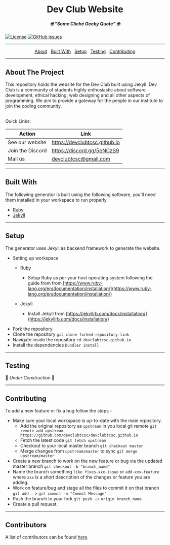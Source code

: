 <h1 align="center">Dev Club Website</h1>

<h5 align="center">🤓 <i>"Some Cliché Geeky Quote"</i> 🤓</h5>

[![License](https://img.shields.io/badge/license-MIT-brightgreen.svg)](https://opensource.org/licenses/MIT)
[![GitHub issues](https://img.shields.io/github/issues/devclubtcsc/devclubtcsc.github.io.svg)](https://github.com/devclubtcsc/devclubtcsc.github.io/issues/)

---

<p align="center">
  <a href="#about">About</a>&nbsp;&nbsp;
  <a href="#built-with">Built With</a>&nbsp;&nbsp;
  <a href="#setup">Setup</a>&nbsp;&nbsp;
  <a href="#testing">Testing</a>&nbsp;&nbsp;
  <a href="#contributing">Contributing</a>
</p>

---

<h2 id="about">About The Project</h2>

This repository holds the website for the Dev Club built using Jekyll. Dev Club is a community of students highly enthusiastic about software development, ethical hacking, web designing and all other aspects of programming. We aim to provide a gateway for the people in our institute to join the coding community.

<br />
Quick Links:

| Action                          | Link                                   |
| ------------------------------- | -------------------------------------- |
| See our website                 | https://devclubtcsc.github.io          |
| Join the Discord                | https://discord.gg/5eNCzS9             |
| Mail us                         | devclubtcsc@gmail.com                  |

---

<h2 id="built-with">Built With</h2>

The following generator is built using the following software, you'll need them installed in your workspace to run properly. 
* [Ruby](https://nodejs.org/en/)
* [Jekyll](https://www.gatsbyjs.org/)

---

<h2 id="setup">Setup</h2>

The generator uses Jekyll as backend framework to generate the website.
* Setting up workspace

  * Ruby

    * Setup Ruby as per your host operating system following the guide from from [https://www.ruby-lang.org/en/documentation/installation/](https://www.ruby-lang.org/en/documentation/installation/)

  * Jekyll

    * Install Jekyll from [https://jekyllrb.com/docs/installation/](https://jekyllrb.com/docs/installation/)

- Fork the repository
- Clone the repository `git clone forked-repository-link`
- Navigate inside the repository `cd devclubtcsc.github.io`
- Install the dependencies `bundler install`

---

<h2 id="testing">Testing</h2>

🚧 _Under Construction_ 🚧

---

<h2 id="contributing">Contributing</h2>

To add a new feature or fix a bug follow the steps - 

- Make sure your local workspace is up-to-date with the main repository.
    - Add the original repository as `upstream` in you local git remote `git remote add upstream https://github.com/devclubtcsc/devclubtcsc.github.io`
    - Fetch the latest code `git fetch upstream`
    - Checkout to your local master branch `git checkout master`
    - Merge changes from `upstream/master` to sync `git merge upstream/master`
- Create a new branch to work on the new feature or bug via the updated master branch `git checkout -b "branch_name"`
- Name the branch something `like fixes-xxx-issue` or `add-xxx-feature` where `xxx` is a short description of the changes or feature you are adding.
- Work on feature/bug and stage all the files to commit it on that branch `git add .` > `git commit -m "Commit Message"`
- Push the branch to your fork `git push -u origin branch_name`
- Create a pull request.

---

## Contributors

A list of contributors can be found [here](https://github.com/devclubtcsc/devclubtcsc/graphs/contributors).
